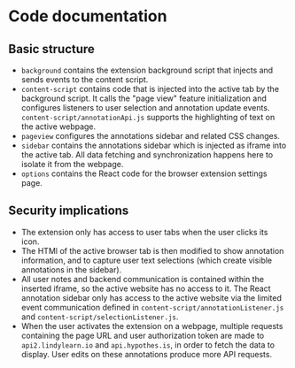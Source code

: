 # Code documentation

## Basic structure

-   `background` contains the extension background script that injects and sends events to the content script.
-   `content-script` contains code that is injected into the active tab by the background script. It calls the "page view" feature initialization and configures listeners to user selection and annotation update events. `content-script/annotationApi.js` supports the highlighting of text on the active webpage.
-   `pageview` configures the annotations sidebar and related CSS changes.
-   `sidebar` contains the annotations sidebar which is injected as iframe into the active tab. All data fetching and synchronization happens here to isolate it from the webpage.
-   `options` contains the React code for the browser extension settings page.

## Security implications

-   The extension only has access to user tabs when the user clicks its icon.
-   The HTMl of the active browser tab is then modified to show annotation information, and to capture user text selections (which create visible annotations in the sidebar).
-   All user notes and backend communication is contained within the inserted iframe, so the active website has no access to it. The React annotation sidebar only has access to the active website via the limited event communication defined in `content-script/annotationListener.js` and `content-script/selectionListener.js`.
-   When the user activates the extension on a webpage, multiple requests containing the page URL and user authorization token are made to `api2.lindylearn.io` and `api.hypothes.is`, in order to fetch the data to display. User edits on these annotations produce more API requests.
